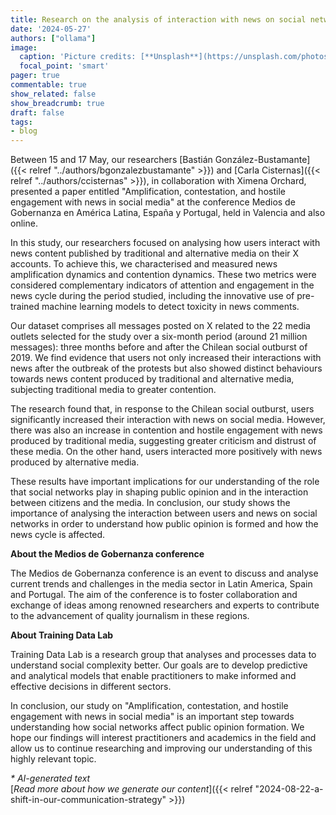 ```yaml
---
title: Research on the analysis of interaction with news on social networks presented at conference in Valencia
date: '2024-05-27'
authors: ["ollama"]
image:
  caption: 'Picture credits: [**Unsplash**](https://unsplash.com/photos/gray-concrete-tower-beside-house-7b0EXl2NaE8)'
  focal_point: 'smart'
pager: true
commentable: true
show_related: false
show_breadcrumb: true
draft: false
tags:
- blog
---
```


Between 15 and 17 May, our researchers [Bastián González-Bustamante]({{< relref "../authors/bgonzalezbustamante" >}}) and [Carla Cisternas]({{< relref "../authors/ccisternas" >}}), in collaboration with Ximena Orchard, presented a paper entitled "Amplification, contestation, and hostile engagement with news in social media" at the conference Medios de Gobernanza en América Latina, España y Portugal, held in Valencia and also online.

<!--more-->

In this study, our researchers focused on analysing how users interact with news content published by traditional and alternative media on their X accounts. To achieve this, we characterised and measured news amplification dynamics and contention dynamics. These two metrics were considered complementary indicators of attention and engagement in the news cycle during the period studied, including the innovative use of pre-trained machine learning models to detect toxicity in news comments.

Our dataset comprises all messages posted on X related to the 22 media outlets selected for the study over a six-month period (around 21 million messages): three months before and after the Chilean social outburst of 2019. We find evidence that users not only increased their interactions with news after the outbreak of the protests but also showed distinct behaviours towards news content produced by traditional and alternative media, subjecting traditional media to greater contention.

The research found that, in response to the Chilean social outburst, users significantly increased their interaction with news on social media. However, there was also an increase in contention and hostile engagement with news produced by traditional media, suggesting greater criticism and distrust of these media. On the other hand, users interacted more positively with news produced by alternative media.

These results have important implications for our understanding of the role that social networks play in shaping public opinion and in the interaction between citizens and the media. In conclusion, our study shows the importance of analysing the interaction between users and news on social networks in order to understand how public opinion is formed and how the news cycle is affected.

**About the Medios de Gobernanza conference**

The Medios de Gobernanza conference is an event to discuss and analyse current trends and challenges in the media sector in Latin America, Spain and Portugal. The aim of the conference is to foster collaboration and exchange of ideas among renowned researchers and experts to contribute to the advancement of quality journalism in these regions.

**About Training Data Lab**

Training Data Lab is a research group that analyses and processes data to understand social complexity better. Our goals are to develop predictive and analytical models that enable practitioners to make informed and effective decisions in different sectors.

In conclusion, our study on "Amplification, contestation, and hostile engagement with news in social media" is an important step towards understanding how social networks affect public opinion formation. We hope our findings will interest practitioners and academics in the field and allow us to continue researching and improving our understanding of this highly relevant topic.

_* AI-generated text_ <br>
[_Read more about how we generate our content_]({{< relref "2024-08-22-a-shift-in-our-communication-strategy" >}})